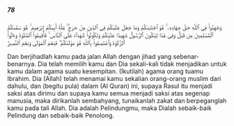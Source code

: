 ##### 78

<span class="ayah">وَجَٰهِدُوا۟ فِى ٱللَّهِ حَقَّ جِهَادِهِۦ ۚ هُوَ ٱجْتَبَىٰكُمْ وَمَا جَعَلَ عَلَيْكُمْ فِى ٱلدِّينِ مِنْ حَرَجٍۢ ۚ مِّلَّةَ أَبِيكُمْ إِبْرَٰهِيمَ ۚ هُوَ سَمَّىٰكُمُ ٱلْمُسْلِمِينَ مِن قَبْلُ وَفِى هَٰذَا لِيَكُونَ ٱلرَّسُولُ شَهِيدًا عَلَيْكُمْ وَتَكُونُوا۟ شُهَدَآءَ عَلَى ٱلنَّاسِ ۚ فَأَقِيمُوا۟ ٱلصَّلَوٰةَ وَءَاتُوا۟ ٱلزَّكَوٰةَ وَٱعْتَصِمُوا۟ بِٱللَّهِ هُوَ مَوْلَىٰكُمْ ۖ فَنِعْمَ ٱلْمَوْلَىٰ وَنِعْمَ ٱلنَّصِيرُ</span>

<span class="ayah_translation">Dan berjihadlah kamu pada jalan Allah dengan jihad yang sebenar-benarnya. Dia telah memilih kamu dan Dia sekali-kali tidak menjadikan untuk kamu dalam agama suatu kesempitan. (Ikutilah) agama orang tuamu Ibrahim. Dia (Allah) telah menamai kamu sekalian orang-orang muslim dari dahulu, dan (begitu pula) dalam (Al Quran) ini, supaya Rasul itu menjadi saksi atas dirimu dan supaya kamu semua menjadi saksi atas segenap manusia, maka dirikanlah sembahyang, tunaikanlah zakat dan berpeganglah kamu pada tali Allah. Dia adalah Pelindungmu, maka Dialah sebaik-baik Pelindung dan sebaik-baik Penolong.</span>
